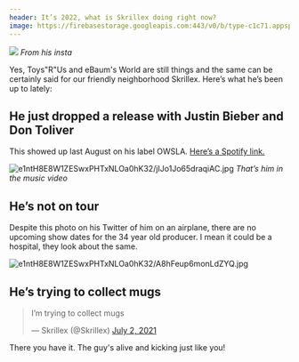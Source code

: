 ```yaml
---
header: It’s 2022, what is Skrillex doing right now?
image: https://firebasestorage.googleapis.com:443/v0/b/type-c1c71.appspot.com/o/e1ntH8E8W1ZESwxPHTxNLOa0hK32%2Fkm1vf1uWy7t13GCp.jpg?alt=media&token=ea58e8ab-02e0-4348-9109-0e0ff9fa0017
---
```


![]({{page.image}})
*From his insta*

Yes, Toys"R"Us and eBaum's World are still things and the same can be certainly said for our friendly neighborhood Skrillex. Here’s what he’s been up to lately:

## He just dropped a release with Justin Bieber and Don Toliver
This showed up last August on his label OWSLA. [Here’s a Spotify link.](https://open.spotify.com/track/55sgQENF3LY1sUcJUwasLl?si=TCV-8GeXT-qmRxtO-pnbXA)

![e1ntH8E8W1ZESwxPHTxNLOa0hK32/jIJo1Jo65draqiAC.jpg](https://firebasestorage.googleapis.com:443/v0/b/type-c1c71.appspot.com/o/e1ntH8E8W1ZESwxPHTxNLOa0hK32%2FjIJo1Jo65draqiAC.jpg?alt=media&token=d561e295-c97e-4a4b-a2ff-c781ba09e0c0)
*That’s him in the music video*

## He’s not on tour
Despite this photo on his Twitter of him on an airplane, there are no upcoming show dates for the 34 year old producer. I mean it could be a hospital, they look about the same.

![e1ntH8E8W1ZESwxPHTxNLOa0hK32/A8hFeup6monLdZYQ.jpg](https://firebasestorage.googleapis.com:443/v0/b/type-c1c71.appspot.com/o/e1ntH8E8W1ZESwxPHTxNLOa0hK32%2FA8hFeup6monLdZYQ.jpg?alt=media&token=af92ecca-8494-489b-b9e5-3489a00c3a55)


## He’s trying to collect mugs
<blockquote class="twitter-tweet"><p lang="en" dir="ltr">I’m trying to collect mugs</p>&mdash; Skrillex (@Skrillex) <a href="https://twitter.com/Skrillex/status/1410952475654475782?ref_src=twsrc%5Etfw">July 2, 2021</a></blockquote> <script async src="https://platform.twitter.com/widgets.js" charset="utf-8"></script>

There you have it. The guy's alive and kicking just like you!